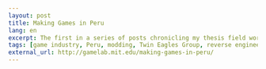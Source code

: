 ```yaml
---
layout: post
title: Making Games in Peru
lang: en
excerpt: The first in a series of posts chronicling my thesis field work in Lima researching the Peruvian video game industry.
tags: [game industry, Peru, modding, Twin Eagles Group, reverse engineering, learning networks]
external_url: http://gamelab.mit.edu/making-games-in-peru/
---
```

